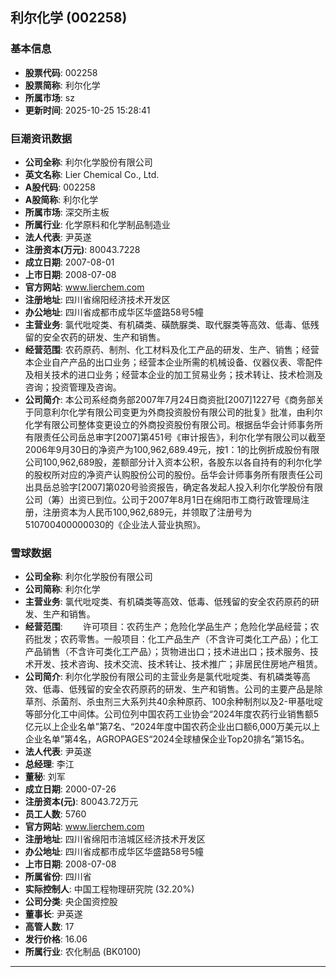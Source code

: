 ## 利尔化学 (002258)

### 基本信息

- **股票代码**: 002258
- **股票简称**: 利尔化学
- **所属市场**: sz
- **更新时间**: 2025-10-25 15:28:41

### 巨潮资讯数据

- **公司全称**: 利尔化学股份有限公司
- **英文名称**: Lier Chemical Co., Ltd.
- **A股代码**: 002258
- **A股简称**: 利尔化学
- **所属市场**: 深交所主板
- **所属行业**: 化学原料和化学制品制造业
- **法人代表**: 尹英遂
- **注册资本(万元)**: 80043.7228
- **成立日期**: 2007-08-01
- **上市日期**: 2008-07-08
- **官方网站**: www.lierchem.com
- **注册地址**: 四川省绵阳经济技术开发区
- **办公地址**: 四川省成都市成华区华盛路58号5幢
- **主营业务**: 氯代吡啶类、有机磷类、磺酰脲类、取代脲类等高效、低毒、低残留的安全农药的研发、生产和销售。
- **经营范围**: 农药原药、制剂、化工材料及化工产品的研发、生产、销售；经营本企业自产产品的出口业务；经营本企业所需的机械设备、仪器仪表、零配件及相关技术的进口业务；经营本企业的加工贸易业务；技术转让、技术检测及咨询；投资管理及咨询。
- **公司简介**: 本公司系经商务部2007年7月24日商资批[2007]1227号《商务部关于同意利尔化学有限公司变更为外商投资股份有限公司的批复》批准，由利尔化学有限公司整体变更设立的外商投资股份有限公司。根据岳华会计师事务所有限责任公司岳总审字[2007]第451号《审计报告》，利尔化学有限公司以截至2006年9月30日的净资产为100,962,689.49元，按1：1的比例折成股份有限公司100,962,689股，差额部分计入资本公积，各股东以各自持有的利尔化学的股权所对应的净资产认购股份公司的股份。岳华会计师事务所有限责任公司出具岳总验字[2007]第020号验资报告，确定各发起人投入利尔化学股份有限公司（筹）出资已到位。公司于2007年8月1日在绵阳市工商行政管理局注册，注册资本为人民币100,962,689元，并领取了注册号为510700400000030的《企业法人营业执照》。

### 雪球数据

- **公司全称**: 利尔化学股份有限公司
- **公司简称**: 利尔化学
- **主营业务**: 氯代吡啶类、有机磷类等高效、低毒、低残留的安全农药原药的研发、生产和销售。
- **经营范围**: 　　许可项目：农药生产；危险化学品生产；危险化学品经营；农药批发；农药零售。一般项目：化工产品生产（不含许可类化工产品）；化工产品销售（不含许可类化工产品）；货物进出口；技术进出口；技术服务、技术开发、技术咨询、技术交流、技术转让、技术推广；非居民住房地产租赁。
- **公司简介**: 利尔化学股份有限公司的主营业务是氯代吡啶类、有机磷类等高效、低毒、低残留的安全农药原药的研发、生产和销售。公司的主要产品是除草剂、杀菌剂、杀虫剂三大系列共40余种原药、100余种制剂以及2-甲基吡啶等部分化工中间体。公司位列中国农药工业协会“2024年度农药行业销售额5亿元以上企业名单”第7名、“2024年度中国农药企业出口额6,000万美元以上企业名单”第4名，AGROPAGES“2024全球植保企业Top20排名”第15名。
- **法人代表**: 尹英遂
- **总经理**: 李江
- **董秘**: 刘军
- **成立日期**: 2000-07-26
- **注册资本(元)**: 80043.72万元
- **员工人数**: 5760
- **官方网站**: www.lierchem.com
- **注册地址**: 四川省绵阳市涪城区经济技术开发区
- **办公地址**: 四川省成都市成华区华盛路58号5幢
- **上市日期**: 2008-07-08
- **所属省份**: 四川省
- **实际控制人**: 中国工程物理研究院 (32.20%)
- **公司分类**: 央企国资控股
- **董事长**: 尹英遂
- **高管人数**: 17
- **发行价格**: 16.06
- **所属行业**: 农化制品 (BK0100)

---